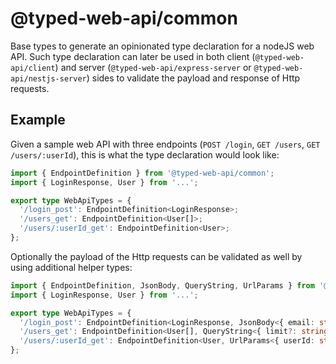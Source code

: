 # @typed-web-api/common

Base types to generate an opinionated type declaration for a nodeJS web API. Such type declaration can later be used in both client (`@typed-web-api/client`) and server (`@typed-web-api/express-server` or `@typed-web-api/nestjs-server`) sides to validate the payload and response of Http requests.

## Example

Given a sample web API with three endpoints (`POST /login`, `GET /users`, `GET /users/:userId`), this is what the type declaration would look like:

```typescript
import { EndpointDefinition } from '@typed-web-api/common';
import { LoginResponse, User } from '...';

export type WebApiTypes = {
  '/login_post': EndpointDefinition<LoginResponse>;
  '/users_get': EndpointDefinition<User[]>;
  '/users/:userId_get': EndpointDefinition<User>;
};
```

Optionally the payload of the Http requests can be validated as well by using additional helper types:

```typescript
import { EndpointDefinition, JsonBody, QueryString, UrlParams } from '@typed-web-api/common';
import { LoginResponse, User } from '...';

export type WebApiTypes = {
  '/login_post': EndpointDefinition<LoginResponse, JsonBody<{ email: string; password: string }>>;
  '/users_get': EndpointDefinition<User[], QueryString<{ limit?: string; skip?: string }>>;
  '/users/:userId_get': EndpointDefinition<User, UrlParams<{ userId: string }>>;
};
```
